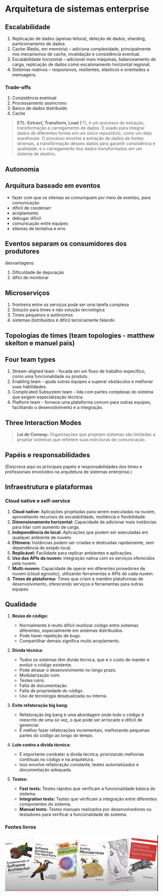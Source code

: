 # Arquitetura de sistemas enterprise

## Escalabilidade

1. Replicação de dados (apenas leitura), deleção de dados, sharding, particionamento de dados.
2. Cache (Redis, em memória) – adiciona complexidade, principalmente nos mecanismos de cache, invalidação e consistência eventual.
3. Escalabilidade horizontal – adicionar mais máquinas, balanceamento de carga, replicação de dados como escalonamento horizontal regional.
4. Sistemas reativos – responsivos, resilientes, elásticos e orientados a mensagens.

### Trade-offs

1. Consistência eventual
2. Processamento assíncrono
3. Banco de dados distribuído
4. Cache

> **ETL: Extract, Transform, Load**
> ETL é um processo de extração, transformação e carregamento de dados. É usado para integrar dados de diferentes fontes em um único repositório, como um data warehouse. O processo envolve a extração de dados de fontes diversas, a transformação desses dados para garantir consistência e qualidade, e o carregamento dos dados transformados em um sistema de destino.

## Autonomia

## Arquitura baseado em eventos

  - fazer com que os sitemas se comuniquem por meio de eventos, para comunicação
  - dificil de coodenarr
  - acoplamento
  - debugar difícil
  - comunicação entre equipes
  - sitemas de tentativa e erro

## Eventos separam os consumidores dos produtores

desvantagens:
1. Dificuldade de depuração
2. dificl de monitorar


## Microserviços

1. frontreira entre os serviços pode ser uma tarefa complexa
2. Soluçõo para times e não solução tecnológica
3. Times pequenos e autônomos
4. sistemas distribuídos é difícil tecnicamente falando

## Topologias de times (team topologies - matthew skelton e manuel pais)

## Four team types

1. Stream-aligned team - focada em um fluxo de trabalho específico, como uma funcionalidade ou produto.
2. Enabling team - ajuda outras equipes a superar obstáculos e melhorar suas habilidades.
3. Complicated Subsystem team - lida com partes complexas do sistema que exigem especialização técnica.
4. Platform team - fornece uma plataforma comum para outras equipes, facilitando o desenvolvimento e a integração.


## Three Interaction Modes

> **Lei de Conway:**
> Organizações que projetam sistemas são limitadas a projetar sistemas que refletem suas estruturas de comunicação.

## Papéis e responsabilidades

(Descreva aqui os principais papéis e responsabilidades dos times e profissionais envolvidos na arquitetura de sistemas enterprise.)

## Infraestrutura e plataformas

### Cloud native e self-service

1. **Cloud native:** Aplicações projetadas para serem executadas na nuvem, aproveitando recursos de escalabilidade, resiliência e flexibilidade.
2. **Dimensionamento horizontal:** Capacidade de adicionar mais instâncias para lidar com aumento de carga.
3. **Independência de local:** Aplicações que podem ser executadas em qualquer ambiente de nuvem.
4. **Efêmera:** Instâncias podem ser criadas e destruídas rapidamente, sem dependência de estado local.
5. **Replicável:** Facilidade para replicar ambientes e aplicações.
6. **Uso das APIs da nuvem:** Integração nativa com os serviços oferecidos pela nuvem.
7. **Multi-nuvem:** Capacidade de operar em diferentes provedores de nuvem (cloud agnostic), utilizando ferramentas e APIs de cada nuvem.
8. **Times de plataforma:** Times que criam e mantêm plataformas de desenvolvimento, oferecendo serviços e ferramentas para outras equipes.

## Qualidade

1. **Reúso de código:**
   - Normalmente é muito difícil reutilizar código entre sistemas diferentes, especialmente em sistemas distribuídos.
   - Pode haver repetição de bugs.
   - Compartilhar demais significa muito acoplamento.

2. **Dívida técnica:**
   - Todos os sistemas têm dívida técnica, que é o custo de manter e evoluir o código existente.
   - Pode atrasar o desenvolvimento no longo prazo.
   - Modularização ruim.
   - Testes ruins.
   - Falta de documentação.
   - Falta de propriedade do código.
   - Uso de tecnologia desatualizada ou interna.

3. **Evite refatoração big bang:**
   - Refatoração big bang é uma abordagem onde todo o código é reescrito de uma só vez, o que pode ser arriscado e difícil de gerenciar.
   - É melhor fazer refatorações incrementais, melhorando pequenas partes do código ao longo do tempo.

4. **Lute contra a dívida técnica:**
   - É importante combater a dívida técnica, priorizando melhorias contínuas no código e na arquitetura.
   - Isso envolve refatoração constante, testes automatizados e documentação adequada.

5. **Testes:**
   - **Fast tests:** Testes rápidos que verificam a funcionalidade básica do sistema.
   - **Integration tests:** Testes que verificam a integração entre diferentes componentes do sistema.
   - **Manual tests:** Testes manuais realizados por desenvolvedores ou testadores para verificar a funcionalidade do sistema.

### Fontes livros

![alt text](image.png)
